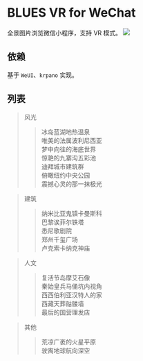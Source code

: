 # BLUES VR for WeChat
全景图片浏览微信小程序，支持 VR 模式。
![](https://github.com/iflycn/vr_wechat/blob/master/images/vr_device.png)

## 依赖
基于 `WeUI`、`krpano` 实现。

## 列表
>风光
>>冰岛蓝湖地热温泉<br>
>>唯美的法属波利尼西亚<br>
>>梦中向往的海底世界<br>
>>惊艳的九寨沟五彩池<br>
>>迪拜城市建筑群<br>
>>俯瞰纽约中央公园<br>
>>震撼心灵的那一抹极光<br>

>建筑
>>纳米比亚鬼镇卡曼斯科<br>
>>巴黎诶菲尔铁塔<br>
>>悉尼歌剧院<br>
>>郑州千玺广场<br>
>>卢克索卡纳克神庙<br>

>人文
>>复活节岛摩艾石像<br>
>>秦始皇兵马俑坑内视角<br>
>>西西伯利亚汉特人的家<br>
>>西藏天葬骷髅墙<br>
>>最后的国营理发店<br>

>其他
>>荒凉广袤的火星平原<br>
>>驶离地球航向深空<br>